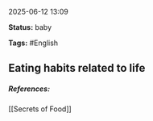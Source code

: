 2025-06-12 13:09

**Status:** baby

**Tags:** #English 

## Eating habits related to life

##### **References**:
[[Secrets of Food]]




